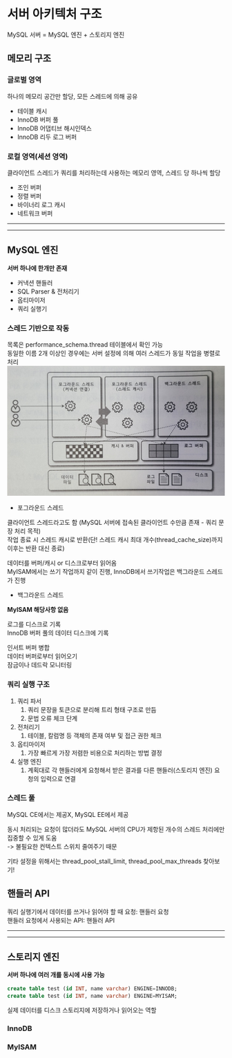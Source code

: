 # 서버 아키텍처 구조
MySQL 서버 = MySQL 엔진 + 스토리지 엔진

## 메모리 구조
### 글로벌 영역
하나의 메모리 공간만 할당, 모든 스레드에 의해 공유

- 테이블 캐시
- InnoDB 버퍼 풀
- InnoDB 어댑티브 해시인덱스
- InnoDB 리두 로그 버퍼

### 로컬 영역(세션 영역)
클라이언트 스레드가 쿼리를 처리하는데 사용하는 메모리 영역, 스레드 당 하나씩 할당

- 조인 버퍼
- 정렬 버퍼
- 바이너리 로그 캐시
- 네트워크 버퍼

---
---

## MySQL 엔진
**서버 하나에 한개만 존재**
- 커낵션 핸들러
- SQL Parser & 전처리기
- 옵티마이저
- 쿼리 실행기

### 스레드 기반으로 작동
목록은 performance_schema.thread 테이블에서 확인 가능<br>
동일한 이름 2개 이상인 경우에는 서버 설정에 의해 여러 스레드가 동일 작업을 병렬로 처리
![thread](mysql_thread.png)

- 포그라운드 스레드

클라이언트 스레드라고도 함 (MySQL 서버에 접속된 클라이언트 수만큼 존재 - 쿼리 문장 처리 목적)<br>
작업 종료 시 스레드 캐시로 반환(단! 스레드 캐시 최대 개수(thread_cache_size)까지 이후는 반환 대신 종료)

데이터를 버퍼/캐시 or 디스크로부터 읽어옴<br>
MyISAM에서는 쓰기 작업까지 같이 진행, InnoDB에서 쓰기작업은 백그라운드 스레드가 진행

- 백그라운드 스레드

**MyISAM 해당사항 없음**

로그를 디스크로 기록<br>
InnoDB 버퍼 풀의 데이터 디스크에 기록

인서트 버퍼 병합<br>
데이터 버퍼로부터 읽어오기<br>
잠금이나 데드락 모니터링

### 쿼리 실행 구조
1. 쿼리 파서
   1. 쿼리 문장을 토큰으로 분리해 트리 형태 구조로 만듬
   2. 문법 오류 체크 단계
2. 전처리기
   1. 테이블, 칼럼명 등 객체의 존재 여부 및 접근 권한 체크
3. 옵티마이저
   1. 가장 빠르게 가장 저렴한 비용으로 처리하는 방법 결정
4. 실행 엔진
   1. 계획대로 각 핸들러에게 요청해서 받은 결과를 다른 핸들러(스토리지 엔진) 요청의 입력으로 연결

### 스레드 풀
MySQL CE에서는 제공X, MySQL EE에서 제공

동시 처리되는 요청이 많더라도 MySQL 서버의 CPU가 제항된 개수의 스레드 처리에만 집중할 수 있게 도움<br>
-> 불필요한 컨텍스트 스위치 줄여주기 때문

기타 설정을 위해서는 thread_pool_stall_limit, thread_pool_max_threads 찾아보기!

## 핸들러 API
쿼리 실행기에서 데이터를 쓰거나 읽어야 할 때 요청: 핸들러 요청<br>
핸들러 요청에서 사용되는 API: 핸들러 API

---
---

## 스토리지 엔진
**서버 하나에 여러 개를 동시에 사용 가능**
```sql
create table test (id INT, name varchar) ENGINE=INNODB;
create table test (id INT, name varchar) ENGINE=MYISAM;
```

실제 데이터를 디스크 스토리지에 저장하거나 읽어오는 역할
### InnoDB

### MyISAM